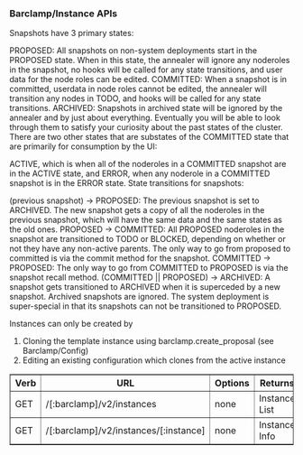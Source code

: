 ### Barclamp/Instance APIs

Snapshots have 3 primary states:

PROPOSED: All snapshots on non-system deployments start in the PROPOSED state. When in this state, the annealer will ignore any noderoles in the snapshot, no hooks will be called for any state transitions, and user data for the node roles can be edited.
COMMITTED: When a snapshot is in committed, userdata in node roles cannot be edited, the annealer will transition any nodes in TODO, and hooks will be called for any state transitions.
ARCHIVED: Snapshots in archived state will be ignored by the annealer and by just about everything. Eventually you will be able to look through them to satisfy your curiosity about the past states of the cluster.
There are two other states that are substates of the COMMITTED state
that are primarily for consumption by the UI:

ACTIVE, which is when all of the noderoles in a COMMITTED snapshot are in the ACTIVE state, and
ERROR, when any noderole in a COMMITTED snapshot is in the ERROR state.
State transitions for snapshots:

(previous snapshot) -> PROPOSED: The previous snapshot is set to ARCHIVED. The new snapshot gets a copy of all the noderoles in the previous snapshot, which will have the same data and the same states as the old ones.
PROPOSED -> COMMITTED: All PROPOSED noderoles in the snapshot are transitioned to TODO or BLOCKED, depending on whether or not they have any non-active parents. The only way to go from proposed to committed is via the commit method for the snapshot.
COMMITTED -> PROPOSED: The only way to go from COMMITTED to PROPOSED is via the snapshot recall method.
(COMMITTED || PROPOSED) -> ARCHIVED: A snapshot gets transitioned to ARCHIVED when it is superceded by a new snapshot. Archived snapshots are ignored.
The system deployment is super-special in that its snapshots can not
be transitioned to PROPOSED.

Instances can only be created by

1. Cloning the template instance using barclamp.create_proposal (see Barclamp/Config)
2. Editing an existing configuration which clones from the active instance

<table border=1>
  <tr><th> Verb </th><th> URL                      </th><th> Options </th><th> Returns </th><th> Comments </th></tr>
  <tr><td> GET  </td><td> /[:barclamp]/v2/instances  </td><td> none   </td><td> Instance List </td><td> - </td></tr> 
  <tr><td> GET  </td><td> /[:barclamp]/v2/instances/[:instance]  </td><td> none   </td><td> Instance Info </td><td> - </td></tr> 
</table>
